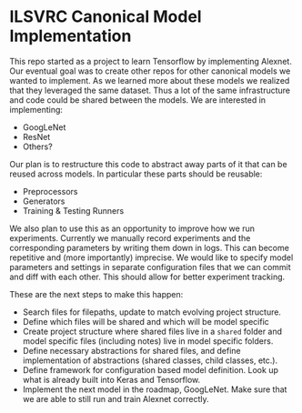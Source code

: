 # ILSVRC Canonical Model Implementation

This repo started as a project to learn Tensorflow by implementing Alexnet. 
Our eventual goal was to create other repos for other canonical models we
wanted to implement. As we learned more about these models we realized that
they leveraged the same dataset. Thus a lot of the same infrastructure and
code could be shared between the models. We are interested in implementing:

- GoogLeNet
- ResNet
- Others?

Our plan is to restructure this code to abstract away parts of it that can be
reused across models. In particular these parts should be reusable:

- Preprocessors
- Generators
- Training & Testing Runners

We also plan to use this as an opportunity to improve how we run experiments.
Currently we manually record experiments and the corresponding parameters by
writing them down in logs. This can become repetitive and (more importantly)
imprecise. We would like to specify model parameters and settings in separate
configuration files that we can commit and diff with each other. This should
allow for better experiment tracking.

These are the next steps to make this happen:
- Search files for filepaths, update to match evolving project structure.
- Define which files will be shared and which will be model specific
- Create project structure where shared files live in a `shared` folder
  and model specific files (including notes) live in model specific folders.
- Define necessary abstractions for shared files, and define implementation 
  of abstractions (shared classes, child classes, etc.).
- Define framework for configuration based model definition. Look up what
  is already built into Keras and Tensorflow.
- Implement the next model in the roadmap, GoogLeNet. Make sure that we
  are able to still run and train Alexnet correctly.